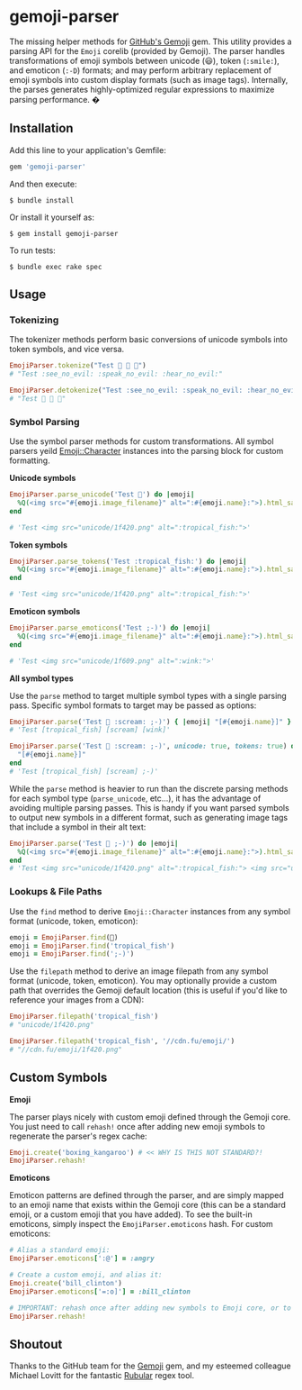 # gemoji-parser

The missing helper methods for [GitHub's Gemoji](https://github.com/github/gemoji) gem. This utility provides a parsing API for the `Emoji` corelib (provided by Gemoji). The parser handles transformations of emoji symbols between unicode (😃), token (`:smile:`), and emoticon (`:-D`) formats; and may perform arbitrary replacement of emoji symbols into custom display formats (such as image tags). Internally, the parses generates highly-optimized regular expressions to maximize parsing performance.
�
## Installation

Add this line to your application's Gemfile:

```ruby
gem 'gemoji-parser'
```

And then execute:

    $ bundle install

Or install it yourself as:

    $ gem install gemoji-parser

To run tests:

	$ bundle exec rake spec

## Usage

### Tokenizing

The tokenizer methods perform basic conversions of unicode symbols into token symbols, and vice versa.

```ruby
EmojiParser.tokenize("Test 🙈 🙊 🙉")
# "Test :see_no_evil: :speak_no_evil: :hear_no_evil:"

EmojiParser.detokenize("Test :see_no_evil: :speak_no_evil: :hear_no_evil:")
# "Test 🙈 🙊 🙉"
```

### Symbol Parsing

Use the symbol parser methods for custom transformations. All symbol parsers yeild [Emoji::Character](https://github.com/github/gemoji/blob/master/lib/emoji/character.rb) instances into the parsing block for custom formatting.

**Unicode symbols**

```ruby
EmojiParser.parse_unicode('Test 🐠') do |emoji|
  %Q(<img src="#{emoji.image_filename}" alt=":#{emoji.name}:">).html_safe
end

# 'Test <img src="unicode/1f420.png" alt=":tropical_fish:">'
```

**Token symbols**

```ruby
EmojiParser.parse_tokens('Test :tropical_fish:') do |emoji|
  %Q(<img src="#{emoji.image_filename}" alt=":#{emoji.name}:">).html_safe
end

# 'Test <img src="unicode/1f420.png" alt=":tropical_fish:">'
```

**Emoticon symbols**

```ruby
EmojiParser.parse_emoticons('Test ;-)') do |emoji|
  %Q(<img src="#{emoji.image_filename}" alt=":#{emoji.name}:">).html_safe
end

# 'Test <img src="unicode/1f609.png" alt=":wink:">'
```

**All symbol types**

Use the `parse` method to target multiple symbol types with a single parsing pass. Specific symbol formats to target may be passed as options:

```ruby
EmojiParser.parse('Test 🐠 :scream: ;-)') { |emoji| "[#{emoji.name}]" }
# 'Test [tropical_fish] [scream] [wink]'

EmojiParser.parse('Test 🐠 :scream: ;-)', unicode: true, tokens: true) do |emoji|
  "[#{emoji.name}]"
end
# 'Test [tropical_fish] [scream] ;-)'
```

While the `parse` method is heavier to run than the discrete parsing methods for each symbol type (`parse_unicode`, etc...), it has the advantage of avoiding multiple parsing passes. This is handy if you want parsed symbols to output new symbols in a different format, such as generating image tags that include a symbol in their alt text:

```ruby
EmojiParser.parse('Test 🐠 ;-)') do |emoji|
  %Q(<img src="#{emoji.image_filename}" alt=":#{emoji.name}:">).html_safe
end
# 'Test <img src="unicode/1f420.png" alt=":tropical_fish:"> <img src="unicode/1f609.png" alt=":wink:">'
```

### Lookups & File Paths

Use the `find` method to derive `Emoji::Character` instances from any symbol format (unicode, token, emoticon):

```ruby
emoji = EmojiParser.find(🐠)
emoji = EmojiParser.find('tropical_fish')
emoji = EmojiParser.find(';-)')
```

Use the `filepath` method to derive an image filepath from any symbol format (unicode, token, emoticon). You may optionally provide a custom path that overrides the Gemoji default location (this is useful if you'd like to reference your images from a CDN):

```ruby
EmojiParser.filepath('tropical_fish')
# "unicode/1f420.png"

EmojiParser.filepath('tropical_fish', '//cdn.fu/emoji/')
# "//cdn.fu/emoji/1f420.png"
```

## Custom Symbols

**Emoji**

The parser plays nicely with custom emoji defined through the Gemoji core. You just need to call `rehash!` once after adding new emoji symbols to regenerate the parser's regex cache:

```ruby
Emoji.create('boxing_kangaroo') # << WHY IS THIS NOT STANDARD?!
EmojiParser.rehash!
```

**Emoticons**

Emoticon patterns are defined through the parser, and are simply mapped to an emoji name that exists within the Gemoji core (this can be a standard emoji, or a custom emoji that you have added). To see the built-in emoticons, simply inspect the `EmojiParser.emoticons` hash. For custom emoticons:

```ruby
# Alias a standard emoji:
EmojiParser.emoticons[':@'] = :angry

# Create a custom emoji, and alias it:
Emoji.create('bill_clinton')
EmojiParser.emoticons['=:o]'] = :bill_clinton

# IMPORTANT: rehash once after adding new symbols to Emoji core, or to the EmojiParser:
EmojiParser.rehash!
```

## Shoutout

Thanks to the GitHub team for the [Gemoji](https://github.com/github/gemoji) gem, and my esteemed colleague Michael Lovitt for the fantastic [Rubular](http://rubular.com/) regex tool.
